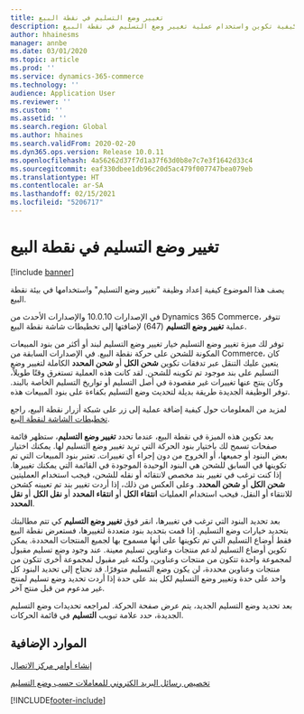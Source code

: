 ```yaml
---
title: تغيير ‏‫وضع التسليم‬ في نقطة البيع
description: يصف هذا الموضوع كيفية تكوين واستخدام عملية تغيير وضع التسليم في نقطة البيع.
author: hhainesms
manager: annbe
ms.date: 03/01/2020
ms.topic: article
ms.prod: ''
ms.service: dynamics-365-commerce
ms.technology: ''
audience: Application User
ms.reviewer: ''
ms.custom: ''
ms.assetid: ''
ms.search.region: Global
ms.author: hhaines
ms.search.validFrom: 2020-02-20
ms.dyn365.ops.version: Release 10.0.11
ms.openlocfilehash: 4a56262d37f7d1a37f63d0b8e7c7e3f1642d33c4
ms.sourcegitcommit: eaf330dbee1db96c20d5ac479f007747bea079eb
ms.translationtype: HT
ms.contentlocale: ar-SA
ms.lasthandoff: 02/15/2021
ms.locfileid: "5206717"
---
```

# <a name="change-mode-of-delivery-in-pos"></a>تغيير ‏‫وضع التسليم‬ في نقطة البيع

[!include [banner](includes/banner.md)]

يصف هذا الموضوع كيفية إعداد وظيفة "تغيير وضع التسليم" واستخدامها في بيئة نقطة البيع. 

في الإصدارات 10.0.10 والإصدارات الأحدث من Dynamics 365 Commerce، تتوفر عملية **تغيير وضع التسليم** (647) لإضافتها إلى تخطيطات شاشة نقطة البيع.

توفر لك ميزة تغيير وضع التسليم خيار تغيير وضع التسليم لبند أو أكثر من بنود المبيعات المكونة للشحن على حركة نقطة البيع. في الإصدارات السابقة من Commerce، كان يتعين عليك التنقل عبر تدفقات تكوين **شحن الكل‬** أو **شحن المحدد** الكاملة لتغيير وضع التسليم على بند موجود تم تكوينه للشحن. لقد كانت هذه العملية تستغرق وقتًا طويلاً، وكان ينتج عنها تغييرات غير مقصودة في أصل التسليم أو تواريخ التسليم الخاصة بالبند. توفر الوظيفة الجديدة طريقة بديلة لتحديث وضع التسليم بكفاءة على بنود المبيعات هذه.

لمزيد من المعلومات حول كيفية إضافة عملية إلى زر على شبكة أزرار نقطة البيع، راجع [تخطيطات الشاشة لنقطة البيع](https://docs.microsoft.com/dynamics365/commerce/pos-screen-layouts).

بعد تكوين هذه الميزة في نقطة البيع، عندما تحدد **تغيير وضع التسليم**، ستظهر قائمة صفحات تسمح لك باختيار بنود الحركة التي تريد تغيير وضع التسليم لها. يمكنك اختيار بعض البنود أو جميعها، أو الخروج من دون إجراء أي تغييرات. تعتبر بنود المبيعات التي تم تكوينها في السابق للشحن هي البنود الوحيدة الموجودة في القائمة التي يمكنك تغييرها. إذا كنت ترغب في تغيير بند مخصص لانتقائه أو نقله للشحن، فيجب استخدام العمليتين **شحن الكل** أو **شحن المحدد**. وعلى العكس من ذلك، إذا أردت تغيير بند تم تعيينه كشحن للانتقاء أو النقل، فيحب استخدام العمليات  **انتقاء الكل** أو **انتقاء المحدد** أو **نقل الكل** أو **نقل المحدد**.

بعد تحديد البنود التي ترغب في تغييرها، انقر فوق **تغيير وضع التسليم** كي تتم مطالبتك بتحديد خيارات وضع التسليم. إذا قمت بتحديد بنود متعددة لتغييرها، فستعرض نقطة البيع فقط أوضاع التسليم التي تم تكوينها على أنها مسموح بها لجميع المنتجات المحددة. يمكن تكوين أوضاع التسليم لدعم منتجات وعناوين تسليم معينة. عند وجود وضع تسليم مقبول لمجموعة واحدة تتكون من منتجات وعناوين، ولكنه غير مقبول لمجموعة أخرى تتكون من منتجات وعناوين محددة، لن يكون وضع التسليم متوفرًا. قد تحتاج إلى تحديد البنود كل واحد على حدة وتغيير وضع التسليم لكل بند على حدة إذا أردت تحديد وضع تسليم لمنتج غير مدعوم من قبل منتج آخر.  

بعد تحديد وضع التسليم الجديد، يتم عرض صفحة الحركة. لمراجعه تحديدات وضع التسليم الجديدة، حدد علامة تبويب **التسليم** في قائمة الحركات.

## <a name="additional-resources"></a>الموارد الإضافية

[إنشاء أوامر مركز الاتصال](tasks/create-call-center-orders.md)

[تخصيص رسائل البريد الكتروني للمعاملات حسب وضع التسليم](customize-email-delivery-mode.md)


[!INCLUDE[footer-include](../includes/footer-banner.md)]